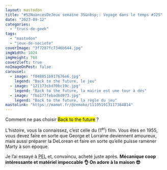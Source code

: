 ```yaml
---
layout: mastodon
title: "#52NuancesDeJeux semaine 35&nbsp;: Voyage dans le temps #J2S"
date: "2023-09-12"
categories: 
  - "trucs-de-geek"
tags: 
  - "mastodon"
  - "jeux-de-societe"
coverImage: "3f7287fc7346b644.jpg"
imgWidth: 1024
imgHeight: 768
cover2left: true
noImageOnPost: false
carousel: 
  - image: "f848851b917676e6.jpg"
    legend: "Back to the future, le jeu"
  - image: "121173cbd70bc19c.jpg"
    legend: "Back to the future, la mairie est une tour à dés"
  - image: "fba177febad6d973.jpg"
    legend: "Back to the future, la règle du jeu"
mastolink: "https://mamot.fr/@zemoko/111051913117364814"
---
```


Comment ne pas choisir <mark lang="en">Back to the future</mark>&nbsp;?

L’histoire, vous la connaissez, c’est celle du (1<sup>er</sup>) film. Vous êtes en 1955, vous devez faire en sorte que George et Lorraine deviennent amoureux, mais aussi préparer la DeLorean et faire en sorte qu’elle puisse ramener Marty à son époque.

Je l’ai essayé à <abbr title="Paris Est Ludique">PEL</abbr> et, convaincu, acheté juste après. <strong>Mécanique coop intéressante et matériel impeccable 👌 On adore à la maison 😎</strong>